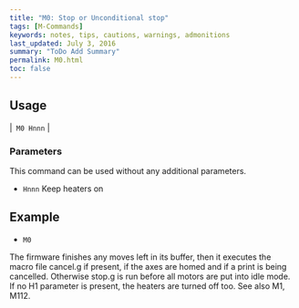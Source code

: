 ```yaml
---
title: "M0: Stop or Unconditional stop" 
tags: [M-Commands]
keywords: notes, tips, cautions, warnings, admonitions
last_updated: July 3, 2016
summary: "ToDo Add Summary"
permalink: M0.html
toc: false
---
```



## Usage ##

|` M0 Hnnn` | 

### Parameters ###

This command can be used without any additional parameters.
+ `Hnnn` Keep heaters on

## Example ##

+ `M0`

The firmware finishes any moves left in its buffer, then it executes the macro file cancel.g if present, if the axes are homed and if a print is being cancelled. Otherwise stop.g is run before all motors are put into idle mode. If no H1 parameter is present, the heaters are turned off too. See also M1, M112.
